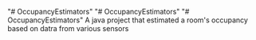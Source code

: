 "# OccupancyEstimators" 
"# OccupancyEstimators" 
"# OccupancyEstimators" 
A java project that estimated a room's occupancy based on datra from various sensors 
